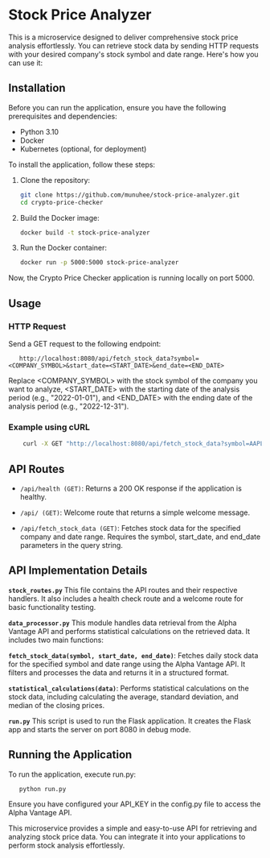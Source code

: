 # Stock Price Analyzer

This is a microservice designed to deliver comprehensive stock price analysis effortlessly. You can retrieve stock data by sending HTTP requests with your desired company's stock symbol and date range. Here's how you can use it:

## Installation

Before you can run the application, ensure you have the following prerequisites and dependencies:

- Python 3.10
- Docker
- Kubernetes (optional, for deployment)

To install the application, follow these steps:

1. Clone the repository:

   ```bash
   git clone https://github.com/munuhee/stock-price-analyzer.git
   cd crypto-price-checker
2. Build the Docker image:

    ```bash
    docker build -t stock-price-analyzer

3. Run the Docker container:

    ```bash
    docker run -p 5000:5000 stock-price-analyzer

Now, the Crypto Price Checker application is running locally on port 5000.

## Usage

### HTTP Request

Send a GET request to the following endpoint:

```text
   http://localhost:8080/api/fetch_stock_data?symbol=<COMPANY_SYMBOL>&start_date=<START_DATE>&end_date=<END_DATE>
```
Replace <COMPANY_SYMBOL> with the stock symbol of the company you want to analyze, <START_DATE> with the starting date of the analysis period (e.g., "2022-01-01"), and <END_DATE> with the ending date of the analysis period (e.g., "2022-12-31").

###  Example using cURL
```bash
    curl -X GET "http://localhost:8080/api/fetch_stock_data?symbol=AAPL&start_date=2022-01-01&end_date=2022-12-31"
```
## API Routes
* `/api/health (GET)`: Returns a 200 OK response if the application is healthy.

* `/api/ (GET)`: Welcome route that returns a simple welcome message.

* `/api/fetch_stock_data (GET)`: Fetches stock data for the specified company and date range. Requires the symbol, start_date, and end_date parameters in the query string.

## API Implementation Details
**`stock_routes.py`**
This file contains the API routes and their respective handlers. It also includes a health check route and a welcome route for basic functionality testing.

**`data_processor.py`**
This module handles data retrieval from the Alpha Vantage API and performs statistical calculations on the retrieved data. It includes two main functions:

**`fetch_stock_data(symbol, start_date, end_date)`**: Fetches daily stock data for the specified symbol and date range using the Alpha Vantage API. It filters and processes the data and returns it in a structured format.

**`statistical_calculations(data)`**: Performs statistical calculations on the stock data, including calculating the average, standard deviation, and median of the closing prices.

**`run.py`**
This script is used to run the Flask application. It creates the Flask app and starts the server on port 8080 in debug mode.

## Running the Application
To run the application, execute run.py:

```bash
   python run.py
```
Ensure you have configured your API_KEY in the config.py file to access the Alpha Vantage API.

This microservice provides a simple and easy-to-use API for retrieving and analyzing stock price data. You can integrate it into your applications to perform stock analysis effortlessly.